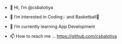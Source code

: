 - 👋 Hi, I’m @csbalotiya

- 👀 I’m interested in Coding💡 and Basketball🏀
- 🌱 I’m currently learning App Development
- 📫 How to reach me ... https://github.com/csbalotiya


<!---
csbalotiya/csbalotiya is a ✨ special ✨ repository because its `README.md` (this file) appears on your GitHub profile.
You can click the Preview link to take a look at your changes.
--->
